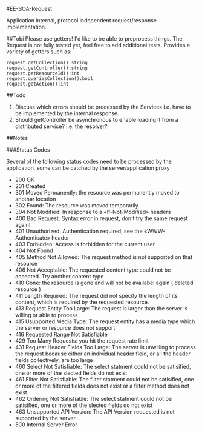 #EE-SOA-Request

Application internal, protocol independent request/response implementation.

##Tobi
Please use getters! I'd like to be able to preprocess things.
The Request is not fully tested yet, feel free to add additional tests.
Provides a variety of getters such as:

    request.getCollection():string
    request.getController():string
    request.getResourceId():int
    request.queriesCollection():bool
    request.getAction():int

##Todo
  1. Discuss which errors should be processed by the Services i.e. have to be implemented by the internal response.
  2. Should getController be asynchronous to enable loading it from a distributed service? i.e. the resolver?

##Notes

###Status Codes

Several of the following status codes need to be processed by the application, some can be catched by the server/application proxy

  - 200 OK
  - 201 Created
  - 301 Moved Permanently: the resource was permanently moved to another location
  - 302 Found: The resource was moved temporarily
  - 304 Not Modified: In response to a «If-Not-Modified» headers
  - 400 Bad Request: Syntax error in request, don't try the same request again!
  - 401 Unauthorized: Authentication required, see the «WWW-Authenticate» header
  - 403 Forbidden: Access is forbidden for the current user
  - 404 Not Found
  - 405 Method Not Allowed: The request method is not supported on that resource
  - 406 Not Acceptable: The requested content type could not be accepted. Try another content type
  - 410 Gone: the resource is gone and will not be availabel again ( deleted resource )
  - 411 Length Required: The request did not specify the length of its content, which is required by the requested resource.
  - 413 Request Entity Too Large: The request is larger than the server is willing or able to process
  - 415 Usupported Media Type: The request entity has a media type which the server or resource does not support
  - 416 Requested Range Not Satisfiable
  - 429 Too Many Requests: you hit the request rate limit
  - 431 Request Header Fields Too Large: The server is unwilling to process the request because either an individual header field, or all the header fields collectively, are too large
  - 460 Select Not Satisfiable: The select statment could not be satisified, one or more of the slected fields do not exist
  - 461 Filter Not Satisfiable: The filter statment could not be satisified, one or more of the filtered fields does not exist or a filter method does not exist
  - 462 Ordering Not Satisfiable: The select statment could not be satisified, one or more of the slected fields do not exist
  - 463 Unsupported API Version: The API Version requested is not supported by the server
  - 500 Internal Server Error